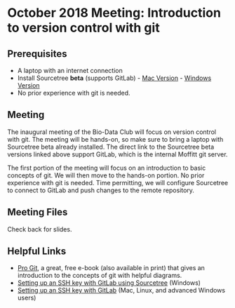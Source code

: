 # October 2018 Meeting: Introduction to version control with git

## Prerequisites
* A laptop with an internet connection
* Install Sourcetree **beta** (supports GitLab) - [Mac Version](https://bitbucket.org/atlassianlabs/sourcetree-betas/downloads/OSX_Beta_Latest.zip) - [Windows Version](https://bitbucket.org/atlassianlabs/sourcetree-betas/downloads/SourceTreeSetup-3.0.5-beta-2178.exe)
* No prior experience with git is needed.

## Meeting
The inaugural meeting of the Bio-Data Club will focus on version control with git. The meeting will be hands-on, so make sure to bring a laptop with Sourcetree beta already installed. The direct link to the Sourcetree beta versions linked above support GitLab, which is the internal Moffitt git server. 

The first portion of the meeting will focus on an introduction to basic concepts of git. We will then move to the hands-on portion. No prior experience with git is needed. Time permitting, we will configure Sourcetree to connect to GitLab and push changes to the remote repository.

## Meeting Files  
Check back for slides.

## Helpful Links
* [Pro Git](https://git-scm.com/book/en/v2), a great, free e-book (also available in print) that gives an introduction to the concepts of git with helpful diagrams.
* [Setting up an SSH key with GitLab using Sourcetree](https://confluence.atlassian.com/sourcetreekb/generate-and-load-ssh-keys-into-sourcetree-with-putty-790629663.html) (Windows)
* [Setting up an SSH key with GitLab](https://docs.gitlab.com/ee/ssh/) (Mac, Linux, and advanced Windows users)
